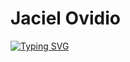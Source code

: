 # Jaciel Ovidio

[![Typing SVG](https://readme-typing-svg.demolab.com/?lines=Desenvolvidor;Second+Front-End)](https://git.io/typing-svg)
